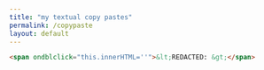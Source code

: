 ```yaml
---
title: "my textual copy pastes"
permalink: /copypaste
layout: default
---
```


``` html
<span ondblclick="this.innerHTML=''">&lt;REDACTED: &gt;</span>
```